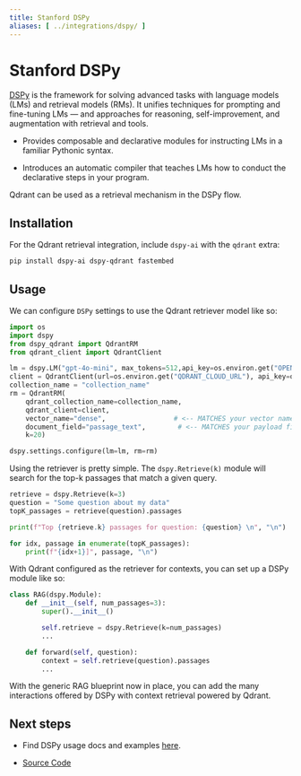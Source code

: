 ```yaml
---
title: Stanford DSPy
aliases: [ ../integrations/dspy/ ]
---
```


# Stanford DSPy

[DSPy](https://github.com/stanfordnlp/dspy) is the framework for solving advanced tasks with language models (LMs) and retrieval models (RMs). It unifies techniques for prompting and fine-tuning LMs — and approaches for reasoning, self-improvement, and augmentation with retrieval and tools.

- Provides composable and declarative modules for instructing LMs in a familiar Pythonic syntax.

- Introduces an automatic compiler that teaches LMs how to conduct the declarative steps in your program.

Qdrant can be used as a retrieval mechanism in the DSPy flow.

## Installation

For the Qdrant retrieval integration, include `dspy-ai` with the `qdrant` extra:
```bash
pip install dspy-ai dspy-qdrant fastembed
```

## Usage

We can configure `DSPy` settings to use the Qdrant retriever model like so:
```python
import os
import dspy
from dspy_qdrant import QdrantRM
from qdrant_client import QdrantClient

lm = dspy.LM("gpt-4o-mini", max_tokens=512,api_key=os.environ.get("OPENAI_API_KEY"))
client = QdrantClient(url=os.environ.get("QDRANT_CLOUD_URL"), api_key=os.environ.get("QDRANT_API_KEY"))
collection_name = "collection_name"
rm = QdrantRM(
    qdrant_collection_name=collection_name, 
    qdrant_client=client, 
    vector_name="dense",                 # <-- MATCHES your vector name
    document_field="passage_text",        # <-- MATCHES your payload field
    k=20)

dspy.settings.configure(lm=lm, rm=rm)
```
Using the retriever is pretty simple. The `dspy.Retrieve(k)` module will search for the top-k passages that match a given query.

```python
retrieve = dspy.Retrieve(k=3)
question = "Some question about my data"
topK_passages = retrieve(question).passages

print(f"Top {retrieve.k} passages for question: {question} \n", "\n")

for idx, passage in enumerate(topK_passages):
    print(f"{idx+1}]", passage, "\n")
```

With Qdrant configured as the retriever for contexts, you can set up a DSPy module like so:
```python
class RAG(dspy.Module):
    def __init__(self, num_passages=3):
        super().__init__()

        self.retrieve = dspy.Retrieve(k=num_passages)
        ...

    def forward(self, question):
        context = self.retrieve(question).passages
        ...

```

With the generic RAG blueprint now in place, you can add the many interactions offered by DSPy with context retrieval powered by Qdrant.

## Next steps

- Find DSPy usage docs and examples [here](https://github.com/stanfordnlp/dspy#4-documentation--tutorials).

- [Source Code](https://github.com/stanfordnlp/dspy/blob/main/dspy/retrieve/qdrant_rm.py)
